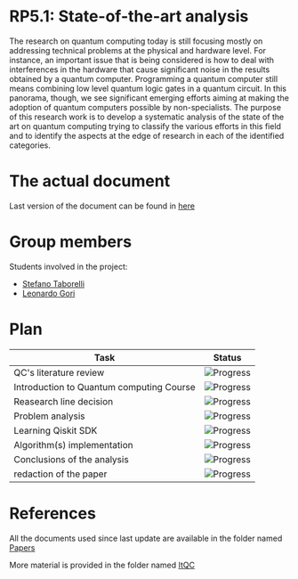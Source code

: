 # RP5.1: State-of-the-art analysis
The research on quantum computing today is still focusing mostly on addressing technical problems at the physical and hardware level. For instance, an important issue that is being considered is how to deal with interferences in the hardware that cause significant noise in the results obtained by a quantum computer. Programming a quantum computer still means combining low level quantum logic gates in a quantum circuit. In this panorama, though, we see significant emerging efforts aiming at making the adoption of quantum computers possible by non-specialists. The purpose of this research work is to develop a systematic analysis of the state of the art on quantum computing trying to classify the various efforts in this field and to identify the aspects at the edge of research in each of the identified categories.

# The actual document
Last version of the document can be found in [here](https://github.com/Megapiro/SW2-21-22-Quantum-Project/blob/main/Taborelli-Gori/Quantum_Research.pdf)


# Group members
Students involved in the project: 
- [Stefano Taborelli](https://github.com/stefanotaborelli)
- [Leonardo Gori](https://github.com/LeoGori)

# Plan

| Task | Status | 
| ---  | --- |
| QC's literature review | ![Progress](https://progress-bar.dev/30/?title=InProgress) | 
| Introduction to Quantum computing Course | ![Progress](https://progress-bar.dev/100/?title=Done) | 
| Reasearch line decision | ![Progress](https://progress-bar.dev/20/?title=InProgress) | 
| Problem analysis | ![Progress](https://progress-bar.dev/0/?title=ToDo) |
| Learning Qiskit SDK | ![Progress](https://progress-bar.dev/0/?title=ToDo(maybe)) |
| Algorithm(s) implementation | ![Progress](https://progress-bar.dev/0/?title=ToDo(maybe)) |
| Conclusions of the analysis | ![Progress](https://progress-bar.dev/0/?title=ToDo) |
| redaction of the paper | ![Progress](https://progress-bar.dev/0/?title=ToDo) |

# References
All the documents used since last update are available in the folder named [Papers](https://github.com/Megapiro/SW2-21-22-Quantum-Project/tree/main/Taborelli-Gori/Papers)

More material is provided in the folder named [ItQC](https://github.com/Megapiro/SW2-21-22-Quantum-Project/tree/main/Taborelli-Gori/ItQC)

